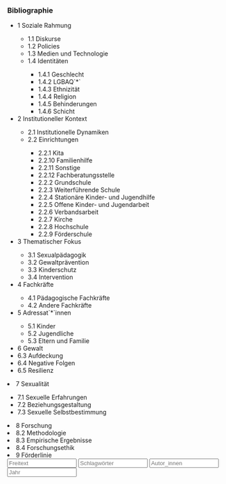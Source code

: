 ### Bibliographie

<!--<span class="dropdownx"><button class="btn btn-default dropdown-toggle" type="button" data-toggle="dropdown">Kategorien <span class="caret"></span></button> <ul class="dropdown-menu" id="droppit"> </span>-->
<div class="btn-group">
<nav class="btn btn-default dropdown-toggle">
<ul class="cathy"><li class="cathy"><a class="cathy" onclick="showcat('1 Soziale Rahmung')">1 Soziale Rahmung</a></li>
 <ul class="cathy"><li class="cathy"><a class="cathy" onclick="showcat('1.1 Diskurse')">1.1 Diskurse</a></li>
 <li class="cathy"><a class="cathy" onclick="showcat('1.2 Policies')">1.2 Policies</a></li>
 <li class="cathy"><a class="cathy" onclick="showcat('1.3 Medien und Technologie')">1.3 Medien und Technologie</a></li>
 <li class="cathy"><a class="cathy" onclick="showcat('1.4 Identitäten')">1.4 Identitäten</a></li>
  <ul class="cathy"><li class="cathy"><a class="cathy" onclick="showcat('1.4.1 Geschlecht')">1.4.1 Geschlecht</a></li>
  <li class="cathy"><a class="cathy" onclick="showcat('1.4.2 LGBAQ`*`')">1.4.2 LGBAQ`*`</a></li>
  <li class="cathy"><a class="cathy" onclick="showcat('1.4.3 Ethnizität')">1.4.3 Ethnizität</a></li>
  <li class="cathy"><a class="cathy" onclick="showcat('1.4.4 Religion')">1.4.4 Religion</a></li>
  <li class="cathy"><a class="cathy" onclick="showcat('1.4.5 Behinderungen')">1.4.5 Behinderungen</a></li>
  <li class="cathy"><a class="cathy" onclick="showcat('1.4.6 Schicht')">1.4.6 Schicht</a></li>
</ul></ul>
<li class="cathy"><a class="cathy" onclick="showcat('2 Institutioneller Kontext')">2 Institutioneller Kontext</a></li>
 <ul class="cathy"><li class="cathy"><a class="cathy" onclick="showcat('2.1 Institutionelle Dynamiken')">2.1 Institutionelle Dynamiken</a></li>
 <li class="cathy"><a class="cathy" onclick="showcat('2.2 Einrichtungen')">2.2 Einrichtungen</a></li>
  <ul class="cathy"><li class="cathy"><a class="cathy" onclick="showcat('2.2.1 Kita')">2.2.1 Kita</a></li>
  <li class="cathy"><a class="cathy" onclick="showcat('2.2.10 Familienhilfe')">2.2.10 Familienhilfe</a></li>
  <li class="cathy"><a class="cathy" onclick="showcat('2.2.11 Sonstige')">2.2.11 Sonstige</a></li>
  <li class="cathy"><a class="cathy" onclick="showcat('2.2.12 Fachberatungsstelle')">2.2.12 Fachberatungsstelle</a></li>
  <li class="cathy"><a class="cathy" onclick="showcat('2.2.2 Grundschule')">2.2.2 Grundschule</a></li>
  <li class="cathy"><a class="cathy" onclick="showcat('2.2.3 Weiterführende Schule')">2.2.3 Weiterführende Schule</a></li>
  <li class="cathy"><a class="cathy" onclick="showcat('2.2.4 Stationäre Kinder- und Jugendhilfe')">2.2.4 Stationäre Kinder- und Jugendhilfe</a></li>
  <li class="cathy"><a class="cathy" onclick="showcat('2.2.5 Offene Kinder- und Jugendarbeit')">2.2.5 Offene Kinder- und Jugendarbeit</a></li>
  <li class="cathy"><a class="cathy" onclick="showcat('2.2.6 Verbandsarbeit')">2.2.6 Verbandsarbeit</a></li>
  <li class="cathy"><a class="cathy" onclick="showcat('2.2.7 Kirche')">2.2.7 Kirche</a></li>
  <li class="cathy"><a class="cathy" onclick="showcat('2.2.8 Hochschule')">2.2.8 Hochschule</a></li>
  <li class="cathy"><a class="cathy" onclick="showcat('2.2.9 Förderschule')">2.2.9 Förderschule</a></li>
</ul></ul>
<li class="cathy"><a class="cathy" onclick="showcat('3 Thematischer Fokus')">3 Thematischer Fokus</a></li>
 <ul class="cathy"><li class="cathy"><a class="cathy" onclick="showcat('3.1 Sexualpädagogik')">3.1 Sexualpädagogik</a></li>
 <li class="cathy"><a class="cathy" onclick="showcat('3.2 Gewaltprävention')">3.2 Gewaltprävention</a></li>
 <li class="cathy"><a class="cathy" onclick="showcat('3.3 Kinderschutz')">3.3 Kinderschutz</a></li>
 <li class="cathy"><a class="cathy" onclick="showcat('3.4 Intervention')">3.4 Intervention</a></li>
</ul>
<li class="cathy"><a class="cathy" onclick="showcat('4 Fachkräfte')">4 Fachkräfte</a></li>
 <ul class="cathy"><li class="cathy"><a class="cathy" onclick="showcat('4.1 Pädagogische Fachkräfte')">4.1 Pädagogische Fachkräfte</a></li>
 <li class="cathy"><a class="cathy" onclick="showcat('4.2 Andere Fachkräfte')">4.2 Andere Fachkräfte</a></li>
</ul>
<li class="cathy"><a class="cathy" onclick="showcat('5 Adressat`*`innen')">5 Adressat`*`innen</a></li>
 <ul class="cathy"><li class="cathy"><a class="cathy" onclick="showcat('5.1 Kinder')">5.1 Kinder</a></li>
 <li class="cathy"><a class="cathy" onclick="showcat('5.2 Jugendliche')">5.2 Jugendliche</a></li>
 <li class="cathy"><a class="cathy" onclick="showcat('5.3 Eltern und Familie')">5.3 Eltern und Familie</a></li>
</ul>
<li class="cathy"><a class="cathy" onclick="showcat('6 Gewalt')">6 Gewalt</a></li>
 <li class="cathy"><a class="cathy" onclick="showcat('6.3 Aufdeckung')">6.3 Aufdeckung</a></li>
 <li class="cathy"><a class="cathy" onclick="showcat('6.4 Negative Folgen')">6.4 Negative Folgen</a></li>
 <li class="cathy"><a class="cathy" onclick="showcat('6.5 Resilienz')">6.5 Resilienz</a></li>
</ul>
<li class="cathy"><a class="cathy" onclick="showcat('7 Sexualität')">7 Sexualität</a></li>
 <ul class="cathy"><li class="cathy"><a class="cathy" onclick="showcat('7.1 Sexuelle Erfahrungen')">7.1 Sexuelle Erfahrungen</a></li>
 <li class="cathy"><a class="cathy" onclick="showcat('7.2 Beziehungsgestaltung')">7.2 Beziehungsgestaltung</a></li>
 <li class="cathy"><a class="cathy" onclick="showcat('7.3 Sexuelle Selbstbestimmung')">7.3 Sexuelle Selbstbestimmung</a></li>
</ul>
<li class="cathy"><a class="cathy" onclick="showcat('8 Forschung')">8 Forschung</a></li>
 <li class="cathy"><a class="cathy" onclick="showcat('8.2 Methodologie')">8.2 Methodologie</a></li>
 <li class="cathy"><a class="cathy" onclick="showcat('8.3 Empirische Ergebnisse')">8.3 Empirische Ergebnisse</a></li>
 <li class="cathy"><a class="cathy" onclick="showcat('8.4 Forschungsethik')">8.4 Forschungsethik</a></li>
</ul>
<li class="cathy"><a class="cathy" onclick="showcat('9 Förderlinie')">9 Förderlinie</a></li>
</ul>
</nav>
<input type="text" class="form-control textfield" style="width:160px;display:inline" onkeyup="filter('freetext');" id="freetext" placeholder="Freitext" />
<input type="text" class="form-control textfield" style="width:160px;display:inline" id="keyword" placeholder="Schlagwörter" />
<input type="text" class="form-control textfield" style="width:160px;display:inline" onkeyup="filter('author');" id="author" placeholder="Autor_innen" />
<input type="text" class="form-control textfield" style="width:160px;display:inline" onkeyup="filter('year');" id="year" placeholder="Jahr" /></div>

<div id="bibliography"></div>
